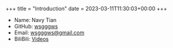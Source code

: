 +++
title = "Introduction"
date = 2023-03-11T11:30:03+00:00
+++

- Name: Navy Tian
- GitHub: [wsgggws](https://github.com/wsgggws)
- Email: <wsgggws@gmail.com>
- BiliBili: [Videos](https://space.bilibili.com/472722204)
